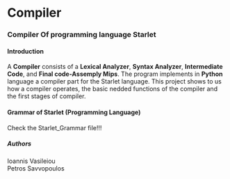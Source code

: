 # Compiler
### Compiler Of programming language Starlet

#### Introduction
A <b>Compiler</b> consists of a <b>Lexical Analyzer</b>, <b>Syntax Analyzer</b>, <b>Intermediate Code</b>, and <b>Final code-Assemply Mips</b>.
The program implements in <b>Python</b> language a compiler part for the Starlet language.
This project shows to us how a compiler operates, the basic nedded functions of the compiler and the first stages of compiler.

#### Grammar of Starlet (Programming Language)
Check the Starlet_Grammar file!!!



##### Authors
Ioannis Vasileiou                                                                                                                           
Petros Savvopoulos
